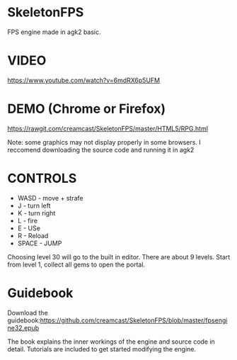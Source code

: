 # SkeletonFPS
FPS engine made in agk2 basic.

# VIDEO
https://www.youtube.com/watch?v=6mdRX6p5UFM

# DEMO (Chrome or Firefox)
https://rawgit.com/creamcast/SkeletonFPS/master/HTML5/RPG.html

Note: some graphics may not display properly in some browsers. I reccomend downloading the source code and running it in agk2 

# CONTROLS
* WASD - move + strafe
* J - turn left
* K - turn right
* L - fire
* E - USe
* R - Reload
* SPACE - JUMP

Choosing level 30 will go to the built in editor. There are about 9 levels. Start from level 1, collect all gems to open the portal.

# Guidebook

Download the guidebook:https://github.com/creamcast/SkeletonFPS/blob/master/fpsengine32.epub

The book explains the inner workings of the engine and source code in detail. Tutorials are included to get started modifying the engine.
